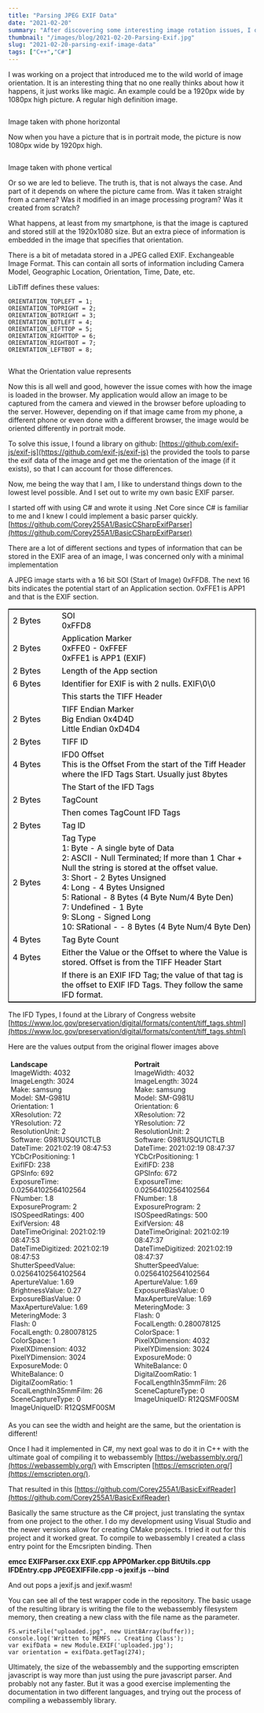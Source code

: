 ```yaml
---
title: "Parsing JPEG EXIF Data"
date: "2021-02-20"
summary: "After discovering some interesting image rotation issues, I decided to dig a little deeper into the EXIF image header information."
thumbnail: "/images/blog/2021-02-20-Parsing-Exif.jpg"
slug: "2021-02-20-parsing-exif-image-data"
tags: ["C++","C#"]
---
```

I was working on a project that introduced me to the wild world of image orientation. It is an interesting thing that no one really thinks about how it happens, it just works like magic.
An example could be a 1920px wide by 1080px high picture. A regular high definition image.

<p class="blog-img center md">
    <img src="/images/blog/flower_landscape_scaled.jpg" alt="">
    <div class="center">Image taken with phone horizontal</div>
</p>

Now when you have a picture that is in portrait mode, the picture is now 1080px wide by 1920px high.

<p class="blog-img center md">
    <img src="/images/blog/flower_portrait_scaled.jpg" alt="">
    <div class="center">Image taken with phone vertical</div>
</p>

Or so we are led to believe. The truth is, that is not always the case. And part of it depends on where the picture came from. Was it taken straight from a camera? Was it modified in an image processing program? Was it created from scratch?

What happens, at least from my smartphone, is that the image is captured and stored still at the 1920x1080 size. But an extra piece of information is embedded in the image that specifies that orientation.

There is a bit of metadata stored in a JPEG called EXIF. Exchangeable Image Format. This can contain all sorts of information including Camera Model, Geographic Location, Orientation, Time, Date, etc.

LibTiff defines these values:

    ORIENTATION_TOPLEFT = 1;
    ORIENTATION_TOPRIGHT = 2;
    ORIENTATION_BOTRIGHT = 3;
    ORIENTATION_BOTLEFT = 4;
    ORIENTATION_LEFTTOP = 5;
    ORIENTATION_RIGHTTOP = 6;
    ORIENTATION_RIGHTBOT = 7;
    ORIENTATION_LEFTBOT = 8;
 
<p class="blog-img center lg">
    <img src="/images/blog/flower_exif_orientation.jpg" alt="">
    <div class="center">What the Orientation value represents</div>
</p>

Now this is all well and good, however the issue comes with how the image is loaded in the browser. My application would allow an image to be captured from the camera and viewed in the browser before uploading to the server. However, depending on if that image came from my phone, a different phone or even done with a different browser, the image would be oriented differently in portrait mode.

To solve this issue, I found a library on github: [https://github.com/exif-js/exif-js](https://github.com/exif-js/exif-js) the provided the tools to parse the exif data of the image and get me the orientation of the image (if it exists), so that I can account for those differences.

Now, me being the way that I am, I like to understand things down to the lowest level possible. And I set out to write my own basic EXIF parser.

I started off with using C# and wrote it using .Net Core since C# is familiar to me and I knew I could implement a basic parser quickly. [https://github.com/Corey255A1/BasicCSharpExifParser](https://github.com/Corey255A1/BasicCSharpExifParser)


There are a lot of different sections and types of information that can be stored in the EXIF area of an image, I was concerned only with a minimal implementation

A JPEG image starts with a 16 bit SOI (Start of Image) 0xFFD8.
The next 16 bits indicates the potential start of an Application section. 0xFFE1 is APP1 and that is the EXIF section.

<table style="color:black; width:100%; border:1px solid black;">
<colgroup>
<col style="width:100px">
<col>
</colgroup>
<tr><td>2 Bytes</td><td>SOI<br>
0xFFD8</td></tr>
<tr><td>2 Bytes</td><td>Application Marker<br>
0xFFE0 - 0xFFEF<br>
0xFFE1 is APP1 (EXIF)</td></tr>
<tr><td>2 Bytes</td><td>Length of the App section</td></tr>
<tr><td>6 Bytes</td><td>Identifier for EXIF is with 2 nulls. EXIF\0\0</td></tr>
<tr><td></td><td>This starts the TIFF Header</td></tr>
<tr><td>2 Bytes</td><td>TIFF Endian Marker<br>
Big Endian 0x4D4D<br>
Little Endian 0xD4D4</td></tr>
<tr><td>2 Bytes</td><td>TIFF ID</td></tr>
<tr><td>4 Bytes</td><td>IFD0 Offset<br>
This is the Offset From the start of the Tiff Header where the IFD Tags Start. Usually just 8bytes</td></tr>
<tr><td></td><td>The Start of the IFD Tags</td></tr>
<tr><td>2 Bytes</td><td>TagCount</td></tr>
<tr><td></td><td>Then comes TagCount IFD Tags</td></tr>
<tr><td>2 Bytes</td><td>Tag ID</td></tr>
<tr><td>2 Bytes</td><td>Tag Type<br>
1: Byte - A single byte of Data<br>
2: ASCII - Null Terminated; If more than 1 Char + Null the string is stored at the offset value.<br>
3: Short - 2 Bytes Unsigned<br>
4: Long - 4 Bytes Unsigned<br>
5: Rational - 8 Bytes (4 Byte Num/4 Byte Den)<br>
7: Undefined - 1 Byte<br>
9: SLong - Signed Long<br>
10: SRational - - 8 Bytes (4 Byte Num/4 Byte Den)</td></tr>
<tr><td>4 Bytes</td><td>Tag Byte Count</td></tr>
<tr><td>4 Bytes</td><td>Either the Value or the Offset to where the Value is stored. Offset is from the TIFF Header Start</td></tr>
<tr><td></td><td>If there is an EXIF IFD Tag; the value of that tag is the offset to EXIF IFD Tags. They follow the same IFD format.</td></tr>
</table>


The IFD Types, I found at the Library of Congress website [https://www.loc.gov/preservation/digital/formats/content/tiff_tags.shtml](https://www.loc.gov/preservation/digital/formats/content/tiff_tags.shtml)


Here are the values output from the original flower images above

<div style="display:flex; justify-content:center">
<div style="margin:5px">
<b>Landscape</b><br>
ImageWidth: 4032<br> 
ImageLength: 3024<br>
Make: samsung<br>  
Model: SM-G981U<br> 
Orientation: 1<br>
XResolution: 72<br>
YResolution: 72<br>
ResolutionUnit: 2<br>
Software: G981USQU1CTLB<br>
DateTime: 2021:02:19 08:47:53<br>
YCbCrPositioning: 1<br>
ExifIFD: 238<br>
GPSInfo: 692<br>
ExposureTime: 0.02564102564102564<br>
FNumber: 1.8<br>
ExposureProgram: 2<br>
ISOSpeedRatings: 400<br>
ExifVersion: 48<br>
DateTimeOriginal: 2021:02:19 08:47:53<br>
DateTimeDigitized: 2021:02:19 08:47:53<br>
ShutterSpeedValue: 0.02564102564102564<br>
ApertureValue: 1.69<br>
BrightnessValue: 0.27<br>
ExposureBiasValue: 0<br>
MaxApertureValue: 1.69<br>
MeteringMode: 3<br>
Flash: 0<br>
FocalLength: 0.280078125<br>
ColorSpace: 1<br>
PixelXDimension: 4032<br>
PixelYDimension: 3024<br>
ExposureMode: 0<br>
WhiteBalance: 0<br>
DigitalZoomRatio: 1<br>
FocalLengthIn35mmFilm: 26<br>
SceneCaptureType: 0<br>
ImageUniqueID: R12QSMF00SM
</div>
<div style="margin:5px">
<b>Portrait</b><br>
ImageWidth: 4032<br>
ImageLength: 3024<br>
Make: samsung<br>
Model: SM-G981U<br>
Orientation: 6<br>
XResolution: 72<br>
YResolution: 72<br>
ResolutionUnit: 2<br>
Software: G981USQU1CTLB<br>
DateTime: 2021:02:19 08:47:37<br>
YCbCrPositioning: 1<br>
ExifIFD: 238<br>
GPSInfo: 672<br>
ExposureTime: 0.02564102564102564<br>
FNumber: 1.8<br>
ExposureProgram: 2<br>
ISOSpeedRatings: 500<br>
ExifVersion: 48<br>
DateTimeOriginal: 2021:02:19 08:47:37<br>
DateTimeDigitized: 2021:02:19 08:47:37<br>
ShutterSpeedValue: 0.02564102564102564<br>
ApertureValue: 1.69<br>
ExposureBiasValue: 0<br>
MaxApertureValue: 1.69<br>
MeteringMode: 3<br>
Flash: 0<br>
FocalLength: 0.280078125<br>
ColorSpace: 1<br>
PixelXDimension: 4032<br>
PixelYDimension: 3024<br>  
ExposureMode: 0<br>  
WhiteBalance: 0<br>  
DigitalZoomRatio: 1<br>  
FocalLengthIn35mmFilm: 26<br>  
SceneCaptureType: 0<br>  
ImageUniqueID: R12QSMF00SM
</div>
<div style="clear:both"></div>
</div> 

As you can see the width and height are the same, but the orientation is different!


Once I had it implemented in C#, my next goal was to do it in C++ with the ultimate goal of compiling it to webassembly [https://webassembly.org/](https://webassembly.org/) with Emscripten [https://emscripten.org/](https://emscripten.org/).

That resulted in this [https://github.com/Corey255A1/BasicExifReader](https://github.com/Corey255A1/BasicExifReader)

Basically the same structure as the C# project, just translating the syntax from one project to the other. I do my development using Visual Studio and the newer versions allow for creating CMake projects. I tried it out for this project and it worked great.
To compile to webassembly I created a class entry point for the Emcsripten binding.
Then

**emcc EXIFParser.cxx EXIF.cpp APP0Marker.cpp BitUtils.cpp IFDEntry.cpp JPEGEXIFFile.cpp -o jexif.js --bind**

And out pops a jexif.js and jexif.wasm!

You can see all of the test wrapper code in the repository. The basic usage of the resulting library is writing the file to the webassembly filesystem memory, then creating a new class with the file name as the parameter.

    FS.writeFile("uploaded.jpg", new Uint8Array(buffer));
    console.log('Written to MEMFS .. Creating Class');
    var exifData = new Module.EXIF('uploaded.jpg');
    var orientation = exifData.getTag(274);

Ultimately, the size of the webassembly and the supporting emscripten javascript is way more than just using the pure javascript parser. And probably not any faster. But it was a good exercise implementing the documentation in two different languages, and trying out the process of compiling a webassembly library.



